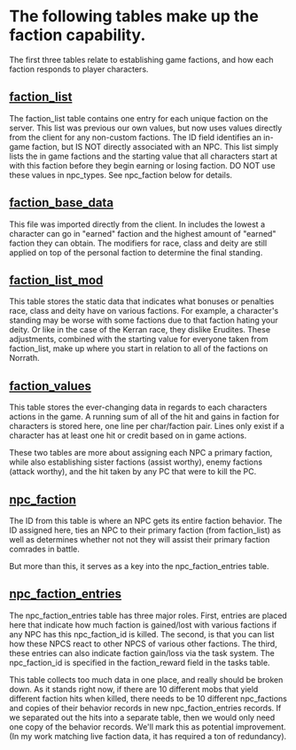 # The following tables make up the faction capability.

The first three tables relate to establishing game factions, and how each faction responds to player characters.

## [faction_list](https://github.com/EQEmu/Server/wiki/faction_list)

The faction_list table contains one entry for each unique faction on the server.  This list was previous our own values, but now uses values directly from the client for any non-custom factions.  The ID field identifies an in-game faction, but IS NOT directly associated with an NPC.  This list simply lists the in game factions and the starting value that all characters start at with this faction before they begin earning or losing faction.  DO NOT use these values in npc_types.  See npc_faction below for details.

## [faction_base_data](https://github.com/EQEmu/Server/wiki/faction_base_data)

This file was imported directly from the client.  In includes the lowest a character can go in "earned" faction and the highest amount of "earned" faction they can obtain.  The modifiers for race, class and deity are still applied on top of the personal faction to determine the final standing.

## [faction_list_mod](https://github.com/EQEmu/Server/wiki/faction_list_mod)

This table stores the static data that indicates what bonuses or penalties race, class and deity have on various factions.  For example, a character's standing may be worse with some factions due to that faction hating your deity.  Or like in the case of the Kerran race, they dislike Erudites.  These adjustments, combined with the starting value for everyone taken from faction_list, make up where you start in relation to all of the factions on Norrath.

## [faction_values](https://github.com/EQEmu/Server/wiki/faction_values)

This table stores the ever-changing data in regards to each characters actions in the game.  A running sum of all of the hit and gains in faction for characters is stored here, one line per char/faction pair.   Lines only exist if a character has at least one hit or credit based on in game actions.

These two tables are more about assigning each NPC a primary faction, while also establishing sister factions (assist worthy), enemy factions (attack worthy), and the hit taken by any PC that were to kill the PC.

## [npc_faction](https://github.com/EQEmu/Server/wiki/npc_faction)

The ID from this table is where an NPC gets its entire faction behavior.  The ID assigned here, ties an NPC to their primary faction (from faction_list) as well as determines whether not not they will assist their primary faction comrades in battle.

But more than this, it serves as a key into the npc_faction_entries table. 

## [npc_faction_entries](https://github.com/EQEmu/Server/wiki/npc_faction_entries)

The npc_faction_entries table has three major roles.  First, entries are placed here that indicate how much faction is gained/lost with various factions if any NPC has this npc_faction_id is killed.  The second, is that you can list how these NPCS react to other NPCS of various other factions.  The third, these entries can also indicate faction gain/loss via the task system.  The npc_faction_id is specified in the faction_reward field in the tasks table.

This table collects too much data in one place, and really should be broken down.  As it stands right now, if there are 10 different mobs that yield different faction hits when killed, there needs to be 10 different npc_factions and copies of their behavior records in new npc_faction_entries records.  If we separated out the hits into a separate table, then we would only need one copy of the behavior records.  We'll mark this as potential improvement. (In my work matching live faction data, it has required a ton of redundancy).